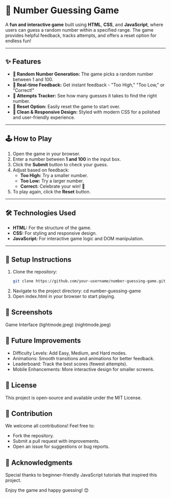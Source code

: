 # 🎲 Number Guessing Game

A **fun and interactive game** built using **HTML**, **CSS**, and **JavaScript**, where users can guess a random number within a specified range. The game provides helpful feedback, tracks attempts, and offers a reset option for endless fun!

---

## ✨ Features
- **🎯 Random Number Generation:** The game picks a random number between 1 and 100.
- **📝 Real-time Feedback:** Get instant feedback - "Too High," "Too Low," or "Correct!"
- **🔢 Attempts Tracker:** See how many guesses it takes to find the right number.
- **🔄 Reset Option:** Easily reset the game to start over.
- **🎨 Clean & Responsive Design:** Styled with modern CSS for a polished and user-friendly experience.

---

## 🕹️ How to Play
1. Open the game in your browser.
2. Enter a number between **1 and 100** in the input box.
3. Click the **Submit** button to check your guess.
4. Adjust based on feedback:
   - **Too High:** Try a smaller number.
   - **Too Low:** Try a larger number.
   - **Correct:** Celebrate your win! 🎉
5. To play again, click the **Reset** button.

---

## 🛠️ Technologies Used
- **HTML:** For the structure of the game.
- **CSS:** For styling and responsive design.
- **JavaScript:** For interactive game logic and DOM manipulation.

---

## 🚀 Setup Instructions
1. Clone the repository:
   ```bash
   git clone https://github.com/your-username/number-guessing-game.git
2. Navigate to the project directory:
   cd number-guessing-game
3. Open index.html in your browser to start playing.

## 📸 Screenshots
Game Interface
(lightmode.jpeg)
(nightmode.jpeg)

## 🌟 Future Improvements

- Difficulty Levels: Add Easy, Medium, and Hard modes.
- Animations: Smooth transitions and animations for better feedback.
- Leaderboard: Track the best scores (fewest attempts).
- Mobile Enhancements: More interactive design for smaller screens.

## 📜 License
This project is open-source and available under the MIT License.

## 🤝 Contribution
We welcome all contributions! Feel free to:

- Fork the repository.
- Submit a pull request with improvements.
- Open an issue for suggestions or bug reports.

## 🎉 Acknowledgments
Special thanks to beginner-friendly JavaScript tutorials that inspired this project.

Enjoy the game and happy guessing! 😊